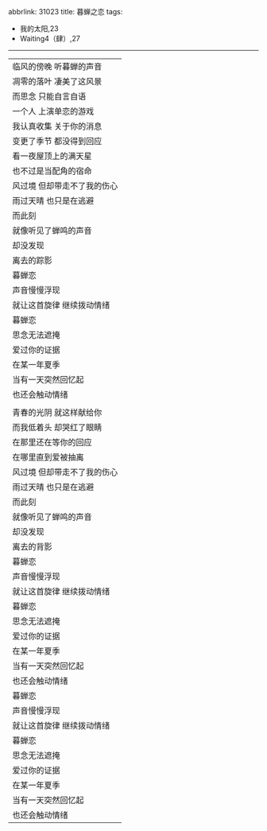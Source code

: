 abbrlink: 31023
title: 暮蝉之恋
tags:
  - 我的太阳,23
  - Waiting4（肆）,27
---
|      |
|--|
|临风的傍晚 听暮蝉的声音|
|凋零的落叶 凄美了这风景|
|而思念 只能自言自语|
|一个人 上演单恋的游戏|
|我认真收集 关于你的消息|
|变更了季节 都没得到回应|
|看一夜屋顶上的满天星|
|也不过是当配角的宿命|
|风过境 但却带走不了我的伤心|
|雨过天晴 也只是在逃避|
|而此刻|
|就像听见了蝉鸣的声音|
|却没发现|
|离去的踪影|
|暮蝉恋|
|声音慢慢浮现|
|就让这首旋律 继续拨动情绪|
|暮蝉恋|
|思念无法遮掩|
|爱过你的证据|
|在某一年夏季|
|当有一天突然回忆起|
|也还会触动情绪|
|      |
|青春的光阴 就这样献给你|
|而我低着头 却哭红了眼睛|
|在那里还在等你的回应|
|在哪里直到爱被抽离|
|风过境 但却带走不了我的伤心|
|雨过天晴 也只是在逃避|
|而此刻|
|就像听见了蝉鸣的声音|
|却没发现|
|离去的背影|
|暮蝉恋|
|声音慢慢浮现|
|就让这首旋律 继续拨动情绪|
|暮蝉恋|
|思念无法遮掩|
|爱过你的证据|
|在某一年夏季|
|当有一天突然回忆起|
|也还会触动情绪|
|暮蝉恋|
|声音慢慢浮现|
|就让这首旋律 继续拨动情绪|
|暮蝉恋|
|思念无法遮掩|
|爱过你的证据|
|在某一年夏季|
|当有一天突然回忆起|
|也还会触动情绪|